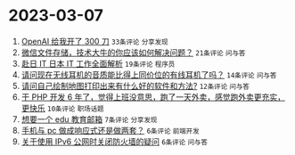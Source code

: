 # 2023-03-07

1. [OpenAI 给我开了 300 刀](https://www.v2ex.com/t/921774) `33条评论` `分享发现`
1. [微信文件存储，技术大牛的你应该如何解决问题？](https://www.v2ex.com/t/921772) `21条评论` `问与答`
1. [赴日 IT 日本 IT 工作全面解析](https://www.v2ex.com/t/921777) `19条评论` `程序员`
1. [请问现在无线耳机的音质能比得上同价位的有线耳机了吗？](https://www.v2ex.com/t/921783) `14条评论` `问与答`
1. [请问自己绘制地图打印出来有什么好的软件和方法?](https://www.v2ex.com/t/921773) `12条评论` `问与答`
1. [干 PHP 开发 6 年了，觉得上班没意思，跑了一天外卖，感觉跑外卖更充实，更快乐](https://www.v2ex.com/t/921791) `10条评论` `职场话题`
1. [想要一个 edu 教育邮箱](https://www.v2ex.com/t/921786) `7条评论` `分享发现`
1. [手机与 pc 做成响应式还是做两套？](https://www.v2ex.com/t/921787) `6条评论` `前端开发`
1. [关于使用 IPv6 公网时关闭防火墙的疑问](https://www.v2ex.com/t/921776) `6条评论` `问与答`

